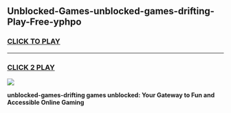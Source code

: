 
## Unblocked-Games-unblocked-games-drifting-Play-Free-yphpo
<h3>
<a href="https://premium76.site?title=unblocked-games-drifting&ref=21A">CLICK TO PLAY</a></h3>
<hr>

<h3>
<a href="https://premium76.site?title=unblocked-games-drifting&ref=21A">CLICK 2 PLAY</a>
  
</h3>

<a href="https://premium76.site?title=unblocked-games-drifting&ref=21A"><img src="https://clearcache.store/games.png"></a>


**unblocked-games-drifting games unblocked: Your Gateway to Fun and Accessible Online Gaming**
